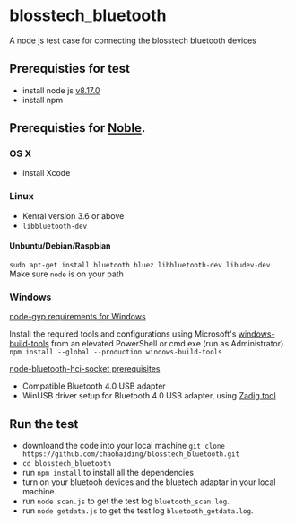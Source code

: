 # blosstech_bluetooth

A node js test case for connecting the blosstech bluetooth devices


## Prerequisties for test
 - install node js [v8.17.0](https://nodejs.org/es/blog/release/v8.17.0/)
 - install npm
 
## Prerequisties for [Noble](https://github.com/noble/noble).

### OS X
- install Xcode

### Linux
- Kenral version 3.6 or above
- `libbluetooth-dev`

#### Unbuntu/Debian/Raspbian
`sudo apt-get install bluetooth bluez libbluetooth-dev libudev-dev`
Make sure `node` is on your path

### Windows
[node-gyp requirements for Windows](https://github.com/nodejs/node-gyp#installation)

Install the required tools and configurations using Microsoft's [windows-build-tools](https://github.com/felixrieseberg/windows-build-tools) from an elevated PowerShell or cmd.exe (run as Administrator).
`npm install --global --production windows-build-tools`

[node-bluetooth-hci-socket prerequisites](https://github.com/noble/node-bluetooth-hci-socket#windows)
- Compatible Bluetooth 4.0 USB adapter
- WinUSB driver setup for Bluetooth 4.0 USB adapter, using [Zadig tool](https://zadig.akeo.ie/)

## Run the test
- downloand the code into your local machine
`git clone https://github.com/chaohaiding/blosstech_bluetooth.git`
- `cd blosstech_bluetooth`
- run `npm install` to install all the dependencies
- turn on your bluetooh devices and the bluetech adaptar in your local machine.
- run `node scan.js` to get the test log `bluetooth_scan.log`.
- run `node getdata.js` to get the test log `bluetooth_getdata.log`.



